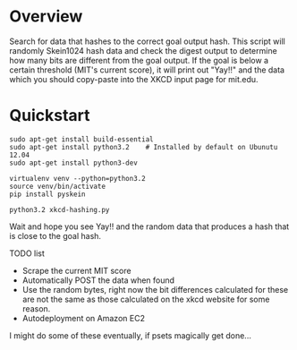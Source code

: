 
# Overview

Search for data that hashes to the correct goal output hash. This script will randomly Skein1024 hash data and check the digest output to determine how many bits are different from the goal output. If the goal is below a certain threshold (MIT's current score), it will print out "Yay!!" and the data which you should copy-paste into the XKCD input page for mit.edu.

# Quickstart

	sudo apt-get install build-essential
	sudo apt-get install python3.2    # Installed by default on Ubunutu 12.04
	sudo apt-get install python3-dev

    virtualenv venv --python=python3.2
    source venv/bin/activate
    pip install pyskein

    python3.2 xkcd-hashing.py

Wait and hope you see Yay!! and the random data that produces a hash that is close to the goal hash.

TODO list
+ Scrape the current MIT score
+ Automatically POST the data when found
+ Use the random bytes, right now the bit differences calculated for these are not the same as those calculated on the xkcd website for some reason.
+ Autodeployment on Amazon EC2

I might do some of these eventually, if psets magically get done...








